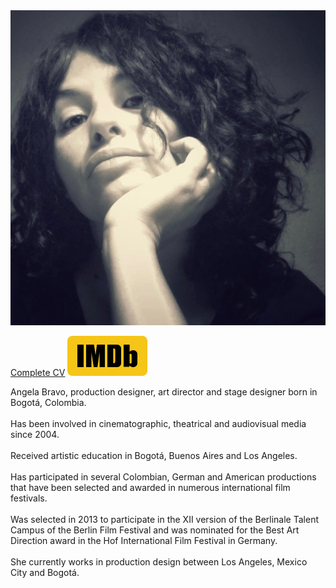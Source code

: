 <img src="/assets/images/angelabravo.jpg" alt="Angela Bravo" />

[Complete CV](/assets/cv-angelabravo.pdf)
<a href="https://www.imdb.com/name/nm4137134/"><img src="/assets/images/imdb.svg" alt="IMDB" /></a>

Angela Bravo, production designer, art director and stage designer born in Bogotá, Colombia.  
<br /> 
Has been involved in cinematographic, theatrical and audiovisual media since 2004.  
<br /> 
Received artistic education in Bogotá, Buenos Aires and Los Angeles.  
<br /> 
Has participated in several Colombian, German and American productions that have been selected and awarded in numerous international film festivals.  
<br /> 
Was selected in 2013 to participate in the XII version of the Berlinale Talent Campus of the Berlin Film Festival and was nominated for the Best Art Direction award in the Hof International Film Festival in Germany.  
<br /> 
She currently works in production design between Los Angeles, Mexico City and Bogotá.
